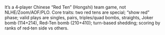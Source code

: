 It’s a 4‑player Chinese “Red Ten” (Hongshi) team game, not NLHE/Zoom/AOF/PLO.
Core traits: two red tens are special; “show red” phase; valid plays are singles, pairs, triples/quad bombs, straights, Joker bomb (114+214), Red‑Ten bomb (210+410); turn-based shedding; scoring by ranks of red‑ten side vs others.
